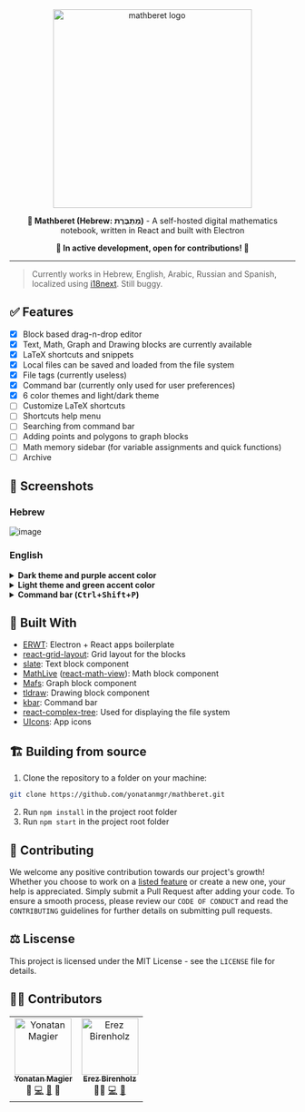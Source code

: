 <div align="center">
<img width=350 src="https://i.imgur.com/M4tds7u.png" alt="mathberet logo">
<p><b>📝 Mathberet (Hebrew: מַתְבֶּרֶת)</b> - A self-hosted digital mathematics notebook, written in React and built with Electron</p>
<p><b>🚧 In active development, open for contributions! 🚧</b></p>
</div>

---

> Currently works in Hebrew, English, Arabic, Russian and Spanish, localized using [i18next](https://github.com/i18next/i18next). Still buggy.

## :white_check_mark: Features

- [x] Block based drag-n-drop editor
- [x] Text, Math, Graph and Drawing blocks are currently available
- [x] LaTeX shortcuts and snippets
- [x] Local files can be saved and loaded from the file system
- [x] File tags (currently useless)
- [x] Command bar (currently only used for user preferences)
- [x] 6 color themes and light/dark theme
- [ ] Customize LaTeX shortcuts
- [ ] Shortcuts help menu
- [ ] Searching from command bar
- [ ] Adding points and polygons to graph blocks
- [ ] Math memory sidebar (for variable assignments and quick functions)
- [ ] Archive

## :camera_flash: Screenshots

### Hebrew

![image](https://user-images.githubusercontent.com/31913495/225077627-82fa032c-88e7-4e25-971f-98a37a436d40.jpg)
</details>

### English

<details><summary><b>Dark theme and purple accent color</b></summary>

![image](https://user-images.githubusercontent.com/31913495/225168731-13afd8f2-7e17-448d-a434-5b6bd1f43494.png)
</details>

<details><summary><b>Light theme and green accent color</b></summary>

![image](https://user-images.githubusercontent.com/31913495/225170025-65b7cde0-434d-4c66-8d9a-1c9237a92f3b.png)
</details>

<details><summary><b>Command bar (<kbd>Ctrl</kbd>+<kbd>Shift</kbd>+<kbd>P</kbd>)</b></summary>

![image](https://user-images.githubusercontent.com/31913495/225170120-e3dcdeb3-bdf2-4fa9-80dc-f2ebbfe2051b.png)
</details>

## :bricks: Built With

- [ERWT](https://github.com/codesbiome/electron-react-webpack-typescript-2023): Electron + React apps boilerplate
- [react-grid-layout](https://github.com/react-grid-layout/react-grid-layout): Grid layout for the blocks
- [slate](https://github.com/ianstormtaylor/slate): Text block component
- [MathLive](https://cortexjs.io/mathlive/) ([react-math-view](https://github.com/arnog/react-mathlive)): Math block component
- [Mafs](https://mafs.dev/): Graph block component
- [tldraw](https://github.com/tldraw/tldraw): Drawing block component
- [kbar](https://kbar.vercel.app/): Command bar
- [react-complex-tree](https://rct.lukasbach.com/): Used for displaying the file system
- [UIcons](https://github.com/freepik-company/flaticon-uicons): App icons

## :building_construction: Building from source

1. Clone the repository to a folder on your machine:
```bash
git clone https://github.com/yonatanmgr/mathberet.git
```
2. Run `npm install` in the project root folder
3. Run `npm start` in the project root folder

## :handshake: Contributing

We welcome any positive contribution towards our project's growth! Whether you choose to work on a [listed feature](https://github.com/yonatanmgr/mathberet#white_check_mark-features) or create a new one, your help is appreciated. Simply submit a Pull Request after adding your code. To ensure a smooth process, please review our `CODE OF CONDUCT` and read the `CONTRIBUTING` guidelines for further details on submitting pull requests.

## :balance_scale: Liscense

This project is licensed under the MIT License - see the `LICENSE` file for details.

## :technologist: Contributors

<table>
  <tbody>
    <tr>
      <td align="center"><a href="https://github.com/yonatanmgr"><img src="https://avatars.githubusercontent.com/u/31913495?v=3?s=100" width="100px;" alt="Yonatan Magier"/><br /><sub><b>Yonatan Magier</b></sub></a><br />
      <span title="Ideas & Planning">🤔</span>
      <a href="https://github.com/yonatanmgr/mathberet/commits?author=yonatanmgr" title="Code">💻</a>
      <a href="https://github.com/yonatanmgr/mathberet/commits?author=yonatanmgr" title="Maintenance">🚧</a>
      <span title="Design">🎨</span>
      </td>
            <td align="center"><a href="https://github.com/ErezBiren"><img src="https://avatars.githubusercontent.com/u/7828909?v=3?s=100" width="100px;" alt="Erez Birenholz"/><br /><sub><b>Erez Birenholz</b></sub></a><br />
      <span title="Mentoring">🧑‍🏫</span>
      <a href="https://github.com/yonatanmgr/mathberet/commits?author=ErezBiren" title="Code">💻</a>
      <a href="https://github.com/yonatanmgr/mathberet/commits?author=ErezBiren" title="Maintenance">🚧</a>
      </td>
    </tr>
  </tbody>
</table>
